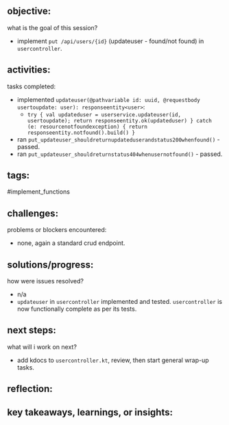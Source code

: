 ## objective:
what is the goal of this session?
- implement `put /api/users/{id}` (updateuser - found/not found) in `usercontroller`.

## activities:
tasks completed:
- implemented `updateuser(@pathvariable id: uuid, @requestbody usertoupdate: user): responseentity<user>`:
    - `try { val updateduser = userservice.updateuser(id, usertoupdate); return responseentity.ok(updateduser) } catch (e: resourcenotfoundexception) { return responseentity.notfound().build() }`
- ran `put_updateuser_shouldreturnupdateduserandstatus200whenfound()` - passed.
- ran `put_updateuser_shouldreturnstatus404whenusernotfound()` - passed.

## tags:
 #implement_functions 

## challenges:
problems or blockers encountered: 
- none, again a standard crud endpoint.

## solutions/progress:
how were issues resolved?
- n/a
- `updateuser` in `usercontroller` implemented and tested. `usercontroller` is now functionally complete as per its tests.

## next steps:
what will i work on next?
- add kdocs to `usercontroller.kt`, review, then start general wrap-up tasks.

## reflection:
key takeaways, learnings, or insights:
- 
